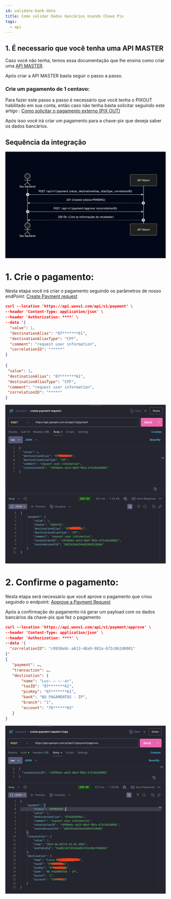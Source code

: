 ```yaml
---
id: validate-bank-data
title: Como validar Dados bancários Usando Chave Pix
tags:
  - api
---
```


## 1. É necessario que você tenha uma API MASTER

Caso você não tenha, temos essa documentação que lhe ensina como criar uma [API MASTER](../apis/api-master.md).

Após criar a API MASTER basta seguir o passo a passo.

### Crie um pagamento de 1 centavo:

Para fazer este passo a passo é necessário que você tenha o PIXOUT habilitado em sua conta, então caso não tenha basta solicitar seguindo este artigo : [Como solicitar o pagamento externo (PIX OUT)](https://ajuda.openpix.com.br/pt-br/article/como-solicitar-o-pagamento-externo-pix-out-1qmsnj7/)

Após isso você irá criar um pagamento para a chave-pix que deseja saber os dados bancários.

## Sequência da integração

![sequencial](./__assets__/sequencial-validade-bank-data.png)

# 1. Crie o pagamento:
Nesta etapa você irá criar o pagamento seguindo os parâmetros de nosso endPoint: [Create Payment request](http://localhost:3000/api#tag/payment-(request-access)/paths/~1api~1v1~1payment/post)

```json
curl --location 'https://api.woovi.com/api/v1/payment' \
--header 'Content-Type: application/json' \
--header 'Authorization: ****' \
--data '{
  "value": 1,
  "destinationAlias": "07*******61",
  "destinationAliasType": "CPF",
  "comment": "request user information",
  "correlationID": "*****"
}

{
 "value": 1,
 "destinationAlias": "07*******61",
 "destinationAliasType": "CPF",
 "comment": "request user information",
 "correlationID": "*****"
}
```
![creat](./__assets__/create-payment.png)

# 2. Confirme o pagamento:
Nesta etapa será necessário que você aprove o pagamento que criou seguindo o endpoint: [Approve a Payment Request](http://localhost:3000/api#tag/payment-(request-access)/paths/~1api~1v1~1payment~1approve/post)

Após a confirmação do pagamento irá gerar um payload com os dados bancários da chave-pix que fez o pagamento

```json
curl --location 'https://api.woovi.com/api/v1/payment/approve' \
--header 'Content-Type: application/json' \
--header 'Authorization: ****' \
--data '{
  "correlationID": "c0938e0c-a613-48a9-982a-672c062d0001"
}'
{
   "payment": …,
   "transaction": …,
   "destination": {
       "name": "Luc— – —--ar",
       "taxID": "07*******61",
       "pixKey": "07*******61",
       "bank": "NU PAGAMENTOS - IP",
       "branch": "1",
       "account": "76******03"
   }
}
```
![confirm](./__assets__/confirm-payment.png)


 

